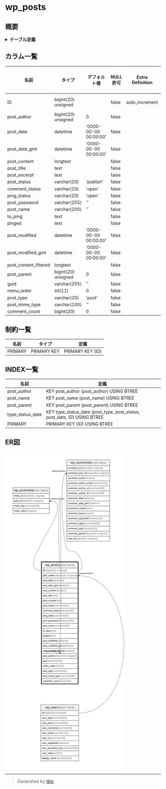 # wp_posts

## 概要

<details>
<summary><strong>テーブル定義</strong></summary>

```sql
CREATE TABLE `wp_posts` (
  `ID` bigint(20) unsigned NOT NULL AUTO_INCREMENT,
  `post_author` bigint(20) unsigned NOT NULL DEFAULT 0,
  `post_date` datetime NOT NULL DEFAULT '0000-00-00 00:00:00',
  `post_date_gmt` datetime NOT NULL DEFAULT '0000-00-00 00:00:00',
  `post_content` longtext NOT NULL,
  `post_title` text NOT NULL,
  `post_excerpt` text NOT NULL,
  `post_status` varchar(20) NOT NULL DEFAULT 'publish',
  `comment_status` varchar(20) NOT NULL DEFAULT 'open',
  `ping_status` varchar(20) NOT NULL DEFAULT 'open',
  `post_password` varchar(255) NOT NULL DEFAULT '',
  `post_name` varchar(200) NOT NULL DEFAULT '',
  `to_ping` text NOT NULL,
  `pinged` text NOT NULL,
  `post_modified` datetime NOT NULL DEFAULT '0000-00-00 00:00:00',
  `post_modified_gmt` datetime NOT NULL DEFAULT '0000-00-00 00:00:00',
  `post_content_filtered` longtext NOT NULL,
  `post_parent` bigint(20) unsigned NOT NULL DEFAULT 0,
  `guid` varchar(255) NOT NULL DEFAULT '',
  `menu_order` int(11) NOT NULL DEFAULT 0,
  `post_type` varchar(20) NOT NULL DEFAULT 'post',
  `post_mime_type` varchar(100) NOT NULL DEFAULT '',
  `comment_count` bigint(20) NOT NULL DEFAULT 0,
  PRIMARY KEY (`ID`),
  KEY `post_name` (`post_name`(191)),
  KEY `type_status_date` (`post_type`,`post_status`,`post_date`,`ID`),
  KEY `post_parent` (`post_parent`),
  KEY `post_author` (`post_author`)
) ENGINE=InnoDB AUTO_INCREMENT=[Redacted by tbls] DEFAULT CHARSET=utf8mb4 COLLATE=utf8mb4_unicode_520_ci
```

</details>

## カラム一覧

| 名前                    | タイプ                 | デフォルト値                | NULL許可   | Extra Definition | 子テーブル                                                                               | 親テーブル                   | コメント     |
| --------------------- | ------------------- | --------------------- | -------- | ---------------- | ----------------------------------------------------------------------------------- | ----------------------- | -------- |
| ID                    | bigint(20) unsigned |                       | false    | auto_increment   | [wp_posts](wp_posts.md) [wp_postmeta](wp_postmeta.md) [wp_comments](wp_comments.md) |                         |          |
| post_author           | bigint(20) unsigned | 0                     | false    |                  |                                                                                     | [wp_users](wp_users.md) |          |
| post_date             | datetime            | '0000-00-00 00:00:00' | false    |                  |                                                                                     |                         |          |
| post_date_gmt         | datetime            | '0000-00-00 00:00:00' | false    |                  |                                                                                     |                         |          |
| post_content          | longtext            |                       | false    |                  |                                                                                     |                         |          |
| post_title            | text                |                       | false    |                  |                                                                                     |                         |          |
| post_excerpt          | text                |                       | false    |                  |                                                                                     |                         |          |
| post_status           | varchar(20)         | 'publish'             | false    |                  |                                                                                     |                         |          |
| comment_status        | varchar(20)         | 'open'                | false    |                  |                                                                                     |                         |          |
| ping_status           | varchar(20)         | 'open'                | false    |                  |                                                                                     |                         |          |
| post_password         | varchar(255)        | ''                    | false    |                  |                                                                                     |                         |          |
| post_name             | varchar(200)        | ''                    | false    |                  |                                                                                     |                         |          |
| to_ping               | text                |                       | false    |                  |                                                                                     |                         |          |
| pinged                | text                |                       | false    |                  |                                                                                     |                         |          |
| post_modified         | datetime            | '0000-00-00 00:00:00' | false    |                  |                                                                                     |                         |          |
| post_modified_gmt     | datetime            | '0000-00-00 00:00:00' | false    |                  |                                                                                     |                         |          |
| post_content_filtered | longtext            |                       | false    |                  |                                                                                     |                         |          |
| post_parent           | bigint(20) unsigned | 0                     | false    |                  |                                                                                     | [wp_posts](wp_posts.md) |          |
| guid                  | varchar(255)        | ''                    | false    |                  |                                                                                     |                         |          |
| menu_order            | int(11)             | 0                     | false    |                  |                                                                                     |                         |          |
| post_type             | varchar(20)         | 'post'                | false    |                  |                                                                                     |                         |          |
| post_mime_type        | varchar(100)        | ''                    | false    |                  |                                                                                     |                         |          |
| comment_count         | bigint(20)          | 0                     | false    |                  |                                                                                     |                         |          |

## 制約一覧

| 名前      | タイプ         | 定義               |
| ------- | ----------- | ---------------- |
| PRIMARY | PRIMARY KEY | PRIMARY KEY (ID) |

## INDEX一覧

| 名前               | 定義                                                                       |
| ---------------- | ------------------------------------------------------------------------ |
| post_author      | KEY post_author (post_author) USING BTREE                                |
| post_name        | KEY post_name (post_name) USING BTREE                                    |
| post_parent      | KEY post_parent (post_parent) USING BTREE                                |
| type_status_date | KEY type_status_date (post_type, post_status, post_date, ID) USING BTREE |
| PRIMARY          | PRIMARY KEY (ID) USING BTREE                                             |

## ER図

![er](wp_posts.svg)

---

> Generated by [tbls](https://github.com/k1LoW/tbls)
